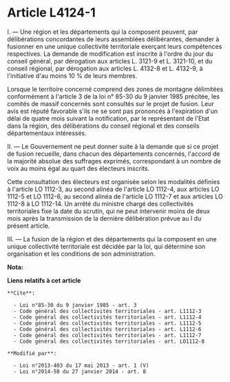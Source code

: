 # Article L4124-1

I. ― Une région et les départements qui la composent peuvent, par délibérations concordantes de leurs assemblées
délibérantes, demander à fusionner en une unique collectivité territoriale exerçant leurs compétences respectives. La demande
de modification est inscrite à l'ordre du jour du conseil général, par dérogation aux articles L. 3121-9 et L. 3121-10, et du
conseil régional, par dérogation aux articles L. 4132-8 et L. 4132-9, à l'initiative d'au moins 10 % de leurs membres.

Lorsque le territoire concerné comprend des zones de montagne délimitées conformément à l'article 3 de la loi n° 85-30 du 9
janvier 1985 précitée, les comités de massif concernés sont consultés sur le projet de fusion. Leur avis est réputé favorable
s'ils ne se sont pas prononcés à l'expiration d'un délai de quatre mois suivant la notification, par le représentant de
l'Etat dans la région, des délibérations du conseil régional et des conseils départementaux intéressés. 

II. ― Le Gouvernement ne peut donner suite à la demande que si ce projet de fusion recueille, dans chacun des départements
concernés, l'accord de la majorité absolue des suffrages exprimés, correspondant à un nombre de voix au moins égal au quart
des électeurs inscrits. 

Cette consultation des électeurs est organisée selon les modalités définies à l'article LO 1112-3, au second alinéa de
l'article LO 1112-4, aux articles LO 1112-5 et LO 1112-6, au second alinéa de l'article LO 1112-7 et aux articles LO 1112-8 à
LO 1112-14. Un arrêté du ministre chargé des collectivités territoriales fixe la date du scrutin, qui ne peut intervenir
moins de deux mois après la transmission de la dernière délibération prévue au I du présent article. 

III. ― La fusion de la région et des départements qui la composent en une unique collectivité territoriale est décidée par la
loi, qui détermine son organisation et les conditions de son administration.

**Nota:**



**Liens relatifs à cet article**

	**Cite**:

	  - Loi n°85-30 du 9 janvier 1985 - art. 3
	  - Code général des collectivités territoriales - art. L1112-3
	  - Code général des collectivités territoriales - art. L1112-4
	  - Code général des collectivités territoriales - art. L1112-5
	  - Code général des collectivités territoriales - art. L1112-6
	  - Code général des collectivités territoriales - art. L1112-7
	  - Code général des collectivités territoriales - art. LO1112-8

	**Modifié par**:

	  - Loi n°2013-403 du 17 mai 2013 - art. 1 (V)
	  - Loi n°2014-58 du 27 janvier 2014 - art. 8
